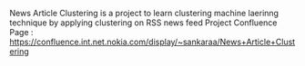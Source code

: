 News Article Clustering is a project to learn clustering machine laerinng technique by applying clustering on RSS news feed
Project Confluence Page : https://confluence.int.net.nokia.com/display/~sankaraa/News+Article+Clustering